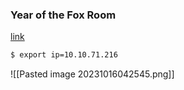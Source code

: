### Year of the Fox Room

[link](https://tryhackme.com/room/yotf)

```bash
$ export ip=10.10.71.216
```


![[Pasted image 20231016042545.png]]